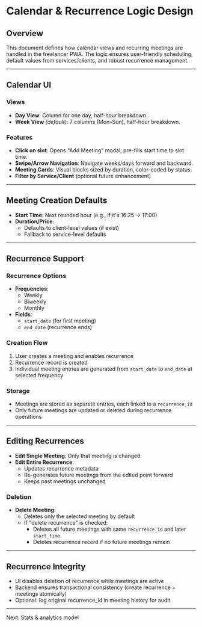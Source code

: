 # Calendar & Recurrence Logic Design

## Overview
This document defines how calendar views and recurring meetings are handled in the freelancer PWA. The logic ensures user-friendly scheduling, default values from services/clients, and robust recurrence management.

---

## Calendar UI

### Views
- **Day View**: Column for one day, half-hour breakdown.
- **Week View** *(default)*: 7 columns (Mon–Sun), half-hour breakdown.

### Features
- **Click on slot**: Opens "Add Meeting" modal, pre-fills start time to slot time.
- **Swipe/Arrow Navigation**: Navigate weeks/days forward and backward.
- **Meeting Cards**: Visual blocks sized by duration, color-coded by status.
- **Filter by Service/Client** (optional future enhancement)

---

## Meeting Creation Defaults
- **Start Time**: Next rounded hour (e.g., if it's 16:25 → 17:00)
- **Duration/Price**:
  - Defaults to client-level values (if exist)
  - Fallback to service-level defaults

---

## Recurrence Support

### Recurrence Options
- **Frequencies**:
  - Weekly
  - Biweekly
  - Monthly
- **Fields**:
  - `start_date` (for first meeting)
  - `end_date` (recurrence ends)

### Creation Flow
1. User creates a meeting and enables recurrence
2. Recurrence record is created
3. Individual meeting entries are generated from `start_date` to `end_date` at selected frequency

### Storage
- Meetings are stored as separate entries, each linked to a `recurrence_id`
- Only future meetings are updated or deleted during recurrence operations

---

## Editing Recurrences
- **Edit Single Meeting**: Only that meeting is changed
- **Edit Entire Recurrence**:
  - Updates recurrence metadata
  - Re-generates future meetings from the edited point forward
  - Keeps past meetings unchanged

### Deletion
- **Delete Meeting**:
  - Deletes only the selected meeting by default
  - If "delete recurrence" is checked:
    - Deletes all future meetings with same `recurrence_id` and later `start_time`
    - Deletes recurrence record if no future meetings remain

---

## Recurrence Integrity
- UI disables deletion of recurrence while meetings are active
- Backend ensures transactional consistency (create recurrence + meetings atomically)
- Optional: log original recurrence_id in meeting history for audit

---
Next: Stats & analytics model
